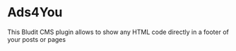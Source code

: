 Ads4You
============

This Bludit CMS plugin allows to show any HTML code directly in a footer of your posts or pages

